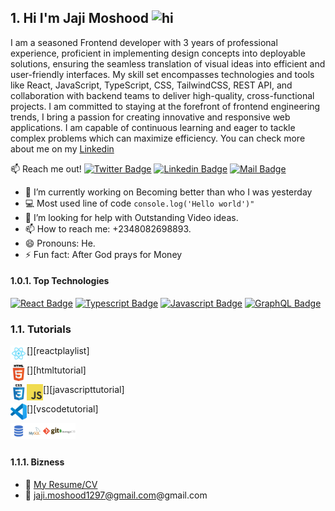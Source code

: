 ## 1. Hi I'm Jaji Moshood <img src="https://avatars.githubusercontent.com/u/43155979?v=4" width="28px" alt="hi">

I am a seasoned Frontend developer with 3 years of professional experience, proficient in implementing design concepts into deployable solutions, ensuring the seamless translation of visual ideas into efficient and user-friendly interfaces. My skill set encompasses technologies and tools like React, JavaScript, TypeScript, CSS, TailwindCSS, REST API, and collaboration with backend teams to deliver high-quality, cross-functional projects. I am committed to staying at the forefront of frontend engineering trends, I bring a passion for creating innovative and responsive web applications.
I am capable of continuous learning and eager to tackle complex problems which can maximize efficiency. You can check more about me on my [Linkedin](https://www.linkedin.com/in/jaji-moshood)

:mailbox: Reach me out!
[![Twitter Badge](https://img.shields.io/badge/-@Mophar2-1ca0f1?style=flat&labelColor=1ca0f1&logo=twitter&logoColor=white&link=https://twitter.com/Ipenywis)](https://twitter.com/jaymhorsh) [![Linkedin Badge](https://img.shields.io/badge/-SalawudeenQuadri-0e76a8?style=flat&labelColor=0e76a8&logo=linkedin&logoColor=white)](https://www.linkedin.com/in/jaji-moshood) [![Mail Badge](https://img.shields.io/badge/-SalawudeenQuadri-c0392b?style=flat&labelColor=c0392b&logo=gmail&logoColor=white)](mailto:jaji.moshood1297@gmail.com)

<!-- TODO: Add last video link -->
- 🔭 I’m currently working on Becoming better than who I was yesterday 
- :computer: Most used line of code `console.log('Hello world')"`
- 🤔 I’m looking for help with Outstanding Video ideas.
- 📫 How to reach me: +2348082698893.
- 😄 Pronouns: He.
- ⚡ Fun fact: After God prays for Money 

#### 1.0.1. Top Technologies

<!-- TODO: Make technologies links take you to repositories -->

[![React Badge](https://img.shields.io/badge/-React-61DBFB?style=for-the-badge&labelColor=black&logo=react&logoColor=61DBFB)](#) [![Typescript Badge](https://img.shields.io/badge/TypeScript-007ACC?style=for-the-badge&logo=typescript&logoColor=white)](#)  [![Javascript Badge](https://img.shields.io/badge/-Javascript-F0DB4F?style=for-the-badge&labelColor=black&logo=javascript&logoColor=F0DB4F)](#) [![GraphQL Badge](https://img.shields.io/badge/-GraphQl-e535ab?style=for-the-badge&labelColor=black&logo=node.js&logoColor=e535ab)](#)

### 1.1. Tutorials

[<img align="left" alt="React" width="26px" src="https://raw.githubusercontent.com/github/explore/80688e429a7d4ef2fca1e82350fe8e3517d3494d/topics/react/react.png" />][reactplaylist]

[<img align="left" alt="HTML5" width="26px" src="https://raw.githubusercontent.com/github/explore/80688e429a7d4ef2fca1e82350fe8e3517d3494d/topics/html/html.png" />][htmltutorial]

<img align="left" alt="Css" width="26px" src="https://raw.githubusercontent.com/github/explore/80688e429a7d4ef2fca1e82350fe8e3517d3494d/topics/css/css.png" />
[<img align="left" alt="JavaScript" width="26px" src="https://raw.githubusercontent.com/github/explore/80688e429a7d4ef2fca1e82350fe8e3517d3494d/topics/javascript/javascript.png" />][javascripttutorial]

[<img align="left" alt="Visual Studio Code" width="26px" src="https://raw.githubusercontent.com/github/explore/80688e429a7d4ef2fca1e82350fe8e3517d3494d/topics/visual-studio-code/visual-studio-code.png" />][vscodetutorial]

<img align="left" alt="SQL" width="26px" src="https://raw.githubusercontent.com/github/explore/80688e429a7d4ef2fca1e82350fe8e3517d3494d/topics/sql/sql.png" />

<img align="left" alt="MySQL" width="26px" src="https://raw.githubusercontent.com/github/explore/80688e429a7d4ef2fca1e82350fe8e3517d3494d/topics/mysql/mysql.png" />

<img align="left" alt="Git" width="26px" src="https://raw.githubusercontent.com/github/explore/80688e429a7d4ef2fca1e82350fe8e3517d3494d/topics/git/git.png" />

<img align="left" alt="MongoDB" width="26px" src="https://raw.githubusercontent.com/github/explore/80688e429a7d4ef2fca1e82350fe8e3517d3494d/topics/mongodb/mongodb.png" />

<br />
<br />

#### 1.1.1. Bizness
- :paperclip: [My Resume/CV](https://drive.google.com/file/d/1AIxvLFj72o7L6TZLkznnAAapmcKLvCEB/view?usp=sharing)
- :email: jaji.moshood1297@gmail.com@gmail.com

<!-- 

